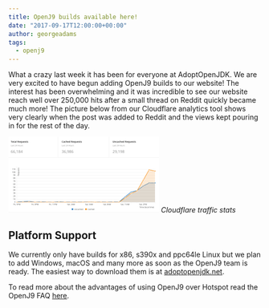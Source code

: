 ```yaml
---
title: OpenJ9 builds available here!
date: "2017-09-17T12:00:00+00:00"
author: georgeadams
tags:
  - openj9
---
```


What a crazy last week it has been for everyone at AdoptOpenJDK. We are very excited to have begun adding OpenJ9 builds to our website! The interest has been overwhelming and it was incredible to see our website reach well over 250,000 hits after a small thread on Reddit quickly became much more!<!-- excerpt-end --> The picture below from our Cloudflare analytics tool shows very clearly when the post was added to Reddit and the views kept pouring in for the rest of the day.

![Cloudflare traffic stats](./traffic_stats.png)
*Cloudflare traffic stats*

## Platform Support

We currently only have builds for x86, s390x and ppc64le Linux but we plan to add Windows, macOS and many more as soon as the OpenJ9 team is ready. The easiest way to download them is at [adoptopenjdk.net](https://adoptopenjdk.net/releases.html?variant=openjdk9-openj9).

To read more about the advantages of using OpenJ9 over Hotspot read the OpenJ9 FAQ [here](https://www.eclipse.org/openj9/oj9_faq.html).
